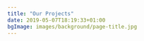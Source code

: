 ```yaml
---
title: "Our Projects"
date: 2019-05-07T18:19:33+01:00
bgImage: images/background/page-title.jpg
---
```

